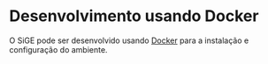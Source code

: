# Desenvolvimento usando Docker

O SiGE pode ser desenvolvido usando [Docker](https://www.docker.com/) para a instalação
e configuração do ambiente.
